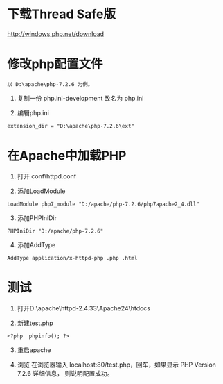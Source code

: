 # 下载Thread Safe版
http://windows.php.net/download

# 修改php配置文件
```
以 D:\apache\php-7.2.6 为例。
```
1. 复制一份 php.ini-development 改名为 php.ini

2. 编辑php.ini
```
extension_dir = "D:\apache\php-7.2.6\ext"
```

# 在Apache中加载PHP
1. 打开 conf\httpd.conf

2. 添加LoadModule
```
LoadModule php7_module "D:/apache/php-7.2.6/php7apache2_4.dll"
```

3. 添加PHPIniDir
```
PHPIniDir "D:/apache/php-7.2.6"
```

4. 添加AddType
```
AddType application/x-httpd-php .php .html
```

# 测试
1. 打开D:\apache\httpd-2.4.33\Apache24\htdocs

2. 新建test.php
```
<?php  phpinfo(); ?>
```

3. 重启apache

4. 浏览
在浏览器输入 localhost:80/test.php，回车，如果显示 PHP Version 7.2.6 详细信息， 则说明配置成功。
